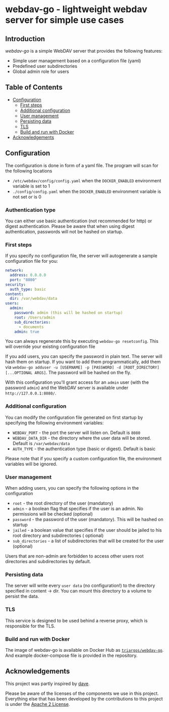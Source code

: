 # webdav-go - lightweight webdav server for simple use cases

## Introduction

_webdav-go_ is a simple WebDAV server that provides the following features:

- Simple user management based on a configuration file (yaml)
- Predefined user subdirectories
- Global admin role for users

## Table of Contents

- [Configuration](#configuration)
    * [First steps](#first-steps)
    * [Additional configuration](#additional-configuration)
    * [User management](#user-management)
    * [Persisting data](#persisting-data)
    * [TLS](#tls)
    * [Build and run with Docker](#build-and-run-with-docker)
- [Acknowledgements](#acknowledgements)

## Configuration

The configuration is done in form of a yaml file. The program will scan for the following locations

- `/etc/webdav/config/config.yaml` when the `DOCKER_ENABLED` environment variable is set to 1
- `./config/config.yaml` when the `DOCKER_ENABLED` environment variable is not set or is 0

### Authentication type

You can either use basic authentication (not recommended for http) or digest authentication. Please be aware that when
using digest authentication, passwords will not be hashed on startup.

### First steps

If you specify no configuration file, the server will autogenerate a sample configuration file for you:

```yaml
network:
  address: 0.0.0.0
  port: "8080"
security:
  auth_type: basic
content:
  dir: /var/webdav/data
users:
  admin:
    password: admin (this will be hashed on startup)
    root: /Users/admin
    sub_directories:
      - documents
    admin: true
```

You can always regenerate this by executing `webdav-go resetconfig`. This will override your existing configuration file

If you add users, you can specify the password in plain text. The server will hash them on startup.
If you want to add them programmatically, add them
via `webdav-go adduser -u [USERNAME] -p [PASSWORD] -d [ROOT_DIRECTORY] [...OPTIONAL ARGS]`. The password will be hashed
on the fly.

With this configuration you'll grant access for an `admin` user (with the password `admin`) and the WebDAV
server is available under `http://127.0.0.1:8080/`.

### Additional configuration

You can modify the configuration file generated on first startup by specifying the following environment variables:

- `WEBDAV_PORT` - the port the server will listen on. Default is `8080`
- `WEBDAV_DATA_DIR` - the directory where the user data will be stored. Default is `/var/webdav/data`
- `AUTH_TYPE` - the authentication type (basic or digest). Default is basic

Please note that if you specify a custom configuration file, the environment variables will be ignored.

### User management

When adding users, you can specify the following options in the configuration

- `root` - the root directory of the user (mandatory)
- `admin` - a boolean flag that specifies if the user is an admin. No permissions will be checked (optional)
- `password` - the password of the user (mandatory). This will be hashed on startup
- `jailed` - a boolean value that specifies if the user should be jailed to his root directory and subdirectories (
  optional)
- `sub_directories` - a list of subdirectories that will be created for the user (optional)

Users that are non-admin are forbidden to access other users root directories and subdirectories by default.

### Persisting data

The server will write every `user data` (no configuration!) to the directory specified in content -> dir. You can mount
this directory to a volume to persist the data.

### TLS

This service is designed to be used behind a reverse proxy, which is responsible for the TLS.

### Build and run with Docker

The image of webdav-go is available on Docker Hub
as [`triargos/webdav-go`](https://hub.docker.com/r/triargos/webdav-go). And example docker-compose file is provided in
the repository.

## Acknowledgements

This project was partly inspired by [dave](https://github.com/micromata/dave).

Please be aware of the licenses of the components we use in this project. Everything else that has
been developed by the contributions to this project is under the [Apache 2 License](LICENSE.txt).